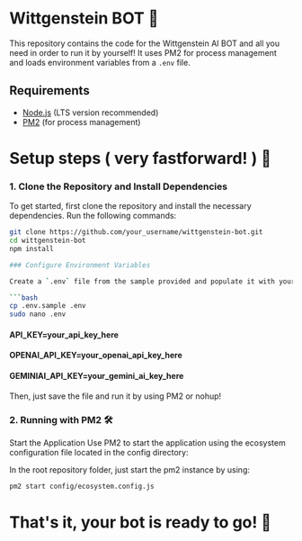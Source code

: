 # Wittgenstein BOT 🤖

This repository contains the code for the Wittgenstein AI BOT and all you need in order to run it by yourself! It uses PM2 for process management and loads environment variables from a `.env` file.

## Requirements

- [Node.js](https://nodejs.org/) (LTS version recommended)
- [PM2](https://pm2.keymetrics.io/) (for process management)

# Setup steps ( very fastforward! ) 🚀

### 1. **Clone the Repository and Install Dependencies**

   To get started, first clone the repository and install the necessary dependencies. Run the following commands:

   ```bash
   git clone https://github.com/your_username/wittgenstein-bot.git
   cd wittgenstein-bot
   npm install

### Configure Environment Variables

Create a `.env` file from the sample provided and populate it with your API keys:

```bash
cp .env.sample .env
sudo nano .env
```
#### API_KEY=your_api_key_here
#### OPENAI_API_KEY=your_openai_api_key_here
#### GEMINIAI_API_KEY=your_gemini_ai_key_here

Then, just save the file and run it by using PM2
or nohup!


### 2. Running with PM2 🛠️
Start the Application
Use PM2 to start the application using the ecosystem configuration file located in the config directory:

In the root repository folder, just start the pm2 instance by using:

``` bash
pm2 start config/ecosystem.config.js
```

# That's it, your bot is ready to go! 🚀 